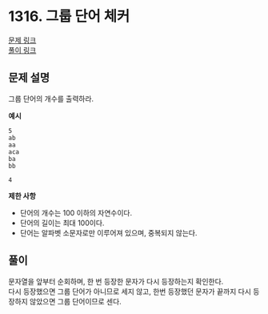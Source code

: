 # 1316. 그룹 단어 체커
[문제 링크](https://www.acmicpc.net/problem/1316 )  
[풀이 링크](BOJ1316.java )  

## 문제 설명
그룹 단어의 개수를 출력하라.  

**예시**
```
5
ab
aa
aca
ba
bb
```
```
4
```

**제한 사항**  
* 단어의 개수는 100 이하의 자연수이다.  
* 단어의 길이는 최대 100이다.  
* 단어는 알파벳 소문자로만 이루어져 있으며, 중복되지 않는다.  

## 풀이
문자열을 앞부터 순회하며, 한 번 등장한 문자가 다시 등장하는지 확인한다.  
다시 등장했으면 그룹 단어가 아니므로 세지 않고, 한번 등장했던 문자가 끝까지 다시 등장하지 않았으면 그룹 단어이므로 센다.  
